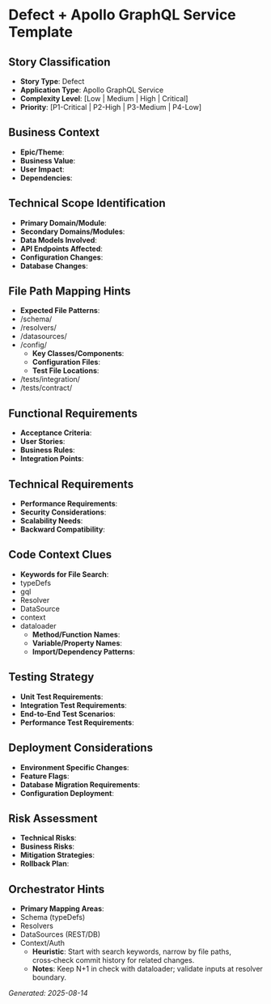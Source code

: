 # Defect + Apollo GraphQL Service Template


## Story Classification
- **Story Type**: Defect
- **Application Type**: Apollo GraphQL Service
- **Complexity Level**: [Low | Medium | High | Critical]
- **Priority**: [P1-Critical | P2-High | P3-Medium | P4-Low]


## Business Context
- **Epic/Theme**: 
- **Business Value**: 
- **User Impact**: 
- **Dependencies**:


## Technical Scope Identification
- **Primary Domain/Module**: 
- **Secondary Domains/Modules**: 
- **Data Models Involved**: 
- **API Endpoints Affected**: 
- **Configuration Changes**: 
- **Database Changes**:


## File Path Mapping Hints
- **Expected File Patterns**:
- /schema/
- /resolvers/
- /datasources/
- /config/
    - **Key Classes/Components**: 
    - **Configuration Files**: 
    - **Test File Locations**:
- /tests/integration/
- /tests/contract/


## Functional Requirements
- **Acceptance Criteria**: 
- **User Stories**: 
- **Business Rules**: 
- **Integration Points**:


## Technical Requirements
- **Performance Requirements**: 
- **Security Considerations**: 
- **Scalability Needs**: 
- **Backward Compatibility**:


## Code Context Clues
- **Keywords for File Search**:
- typeDefs
- gql
- Resolver
- DataSource
- context
- dataloader
    - **Method/Function Names**: 
    - **Variable/Property Names**: 
    - **Import/Dependency Patterns**:


## Testing Strategy
- **Unit Test Requirements**: 
- **Integration Test Requirements**: 
- **End-to-End Test Scenarios**: 
- **Performance Test Requirements**:


## Deployment Considerations
- **Environment Specific Changes**: 
- **Feature Flags**: 
- **Database Migration Requirements**: 
- **Configuration Deployment**:


## Risk Assessment
- **Technical Risks**: 
- **Business Risks**: 
- **Mitigation Strategies**: 
- **Rollback Plan**:


## Orchestrator Hints
- **Primary Mapping Areas**:
- Schema (typeDefs)
- Resolvers
- DataSources (REST/DB)
- Context/Auth
    - **Heuristic**: Start with search keywords, narrow by file paths, cross‑check commit history for related changes.
    - **Notes**: Keep N+1 in check with dataloader; validate inputs at resolver boundary.


_Generated: 2025-08-14_
